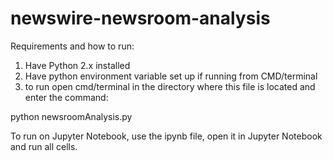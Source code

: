 # newswire-newsroom-analysis

Requirements and how to run:
1. Have Python 2.x installed
2. Have python environment variable set up if running from CMD/terminal
3. to run open cmd/terminal in the directory where this file is located and enter the command:

python newsroomAnalysis.py

To run on Jupyter Notebook, use the ipynb file, open it in Jupyter Notebook and run all cells.

